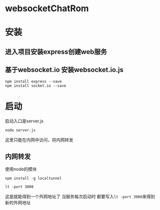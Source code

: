 # websocketChatRom
# 安装 #
## 进入项目安装express创建web服务 ##
## 基于websocket.io 安装websocket.io.js ##
    npm install express --save
	npm install socket.io --save
# 启动 #

启动入口是server.js
	
    node server.js

这里只能在内网中访问，将内网转发

## 内网转发 ##

使用node的模块

    npm install -g localtunnel
    
	lt -port 3000
这是就能得到一个外网地址了
当服务每次启动时 都要写入`lt -port 3000`来得到新的外网地址


	

